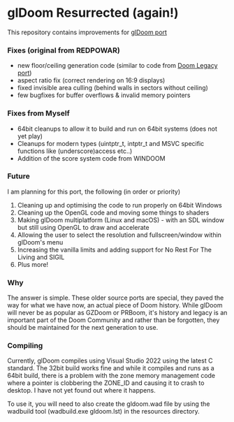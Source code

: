 # glDoom Resurrected (again!)  
This repository contains improvements for [glDoom port](http://gldoom.sourceforge.net/)
### Fixes (original from REDPOWAR)
* new floor/ceiling generation code (similar to code from [Doom Legacy port](http://doomlegacy.sourceforge.net/))
* aspect ratio fix (correct rendering on 16:9 displays)
* fixed invisible area culling (behind walls in sectors without ceiling)
* few bugfixes for buffer overflows & invalid memory pointers  

### Fixes from Myself
* 64bit cleanups to allow it to build and run on 64bit systems (does not yet play)
* Cleanups for modern types (uintptr_t, intptr_t and MSVC specific functions like (underscore)access etc..)
* Addition of the score system code from WINDOOM

### Future
I am planning for this port, the following (in order or priority)
1. Cleaning up and optimising the code to run properly on 64bit Windows
2. Cleaning up the OpenGL code and moving some things to shaders
3. Making glDoom multiplatform (Linux and macOS) - with an SDL window but still using OpenGL to draw and accelerate
4. Allowing the user to select the resolution and fullscreen/window within glDoom's menu
5. Increasing the vanilla limits and adding support for No Rest For The Living and SIGIL
6. Plus more!

### Why
The answer is simple.  These older source ports are special, they paved the way for what we have now, an actual piece of Doom history.  While glDoom will never be as popular as GZDoom or PRBoom, it's history and legacy is an important part of the Doom Community and rather than be forgotten, they should be maintained for the next generation to use.

### Compiling
Currently, glDoom compiles using Visual Studio 2022 using the latest C standard.  The 32bit build works fine and while it compiles and runs as a 64bit build, there is a problem with the zone memory management code where a pointer is clobbering the ZONE_ID and causing it to crash to desktop.  I have not yet found out where it happens.

To use it, you will need to also create the gldoom.wad file by using the wadbuild tool (wadbuild.exe gldoom.lst) in the resources directory.
